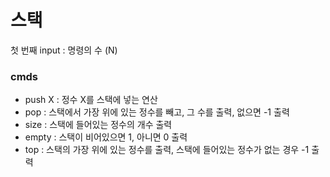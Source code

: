 # 스택

첫 번째 input : 명령의 수 (N)

### cmds

-   push X : 정수 X를 스택에 넣는 연산
-   pop : 스택에서 가장 위에 있는 정수를 빼고, 그 수를 출력, 없으면 -1 출력
-   size : 스택에 들어있는 정수의 개수 출력
-   empty : 스택이 비어있으면 1, 아니면 0 출력
-   top : 스택의 가장 위에 있는 정수를 출력, 스택에 들어있는 정수가 없는 경우 -1 출력
